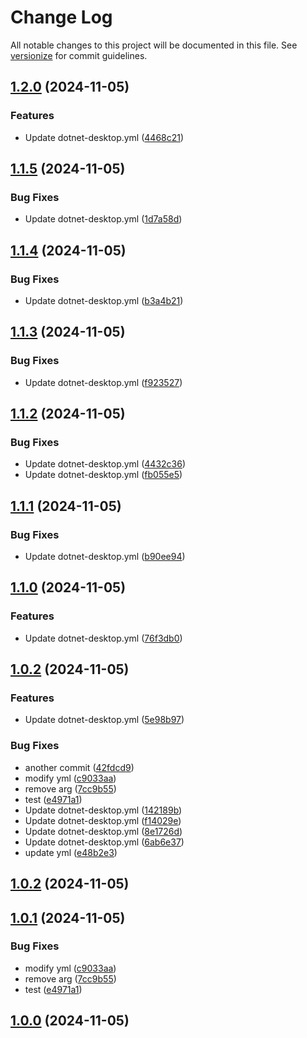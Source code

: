# Change Log

All notable changes to this project will be documented in this file. See [versionize](https://github.com/versionize/versionize) for commit guidelines.

<a name="1.2.0"></a>
## [1.2.0](https://www.github.com/mika-eng/CICDTest/releases/tag/v1.2.0) (2024-11-05)

### Features

* Update dotnet-desktop.yml ([4468c21](https://www.github.com/mika-eng/CICDTest/commit/4468c21c8fb52fefc75f0e2bd2f94a4a301b10dd))

<a name="1.1.5"></a>
## [1.1.5](https://www.github.com/mika-eng/CICDTest/releases/tag/v1.1.5) (2024-11-05)

### Bug Fixes

* Update dotnet-desktop.yml ([1d7a58d](https://www.github.com/mika-eng/CICDTest/commit/1d7a58d270e02466a2dc1e496c5522372dc420af))

<a name="1.1.4"></a>
## [1.1.4](https://www.github.com/mika-eng/CICDTest/releases/tag/v1.1.4) (2024-11-05)

### Bug Fixes

* Update dotnet-desktop.yml ([b3a4b21](https://www.github.com/mika-eng/CICDTest/commit/b3a4b21808356ee3680451e8163a93af855e9d5e))

<a name="1.1.3"></a>
## [1.1.3](https://www.github.com/mika-eng/CICDTest/releases/tag/v1.1.3) (2024-11-05)

### Bug Fixes

* Update dotnet-desktop.yml ([f923527](https://www.github.com/mika-eng/CICDTest/commit/f92352746274b0495bccb80921ad9daba2295cb4))

<a name="1.1.2"></a>
## [1.1.2](https://www.github.com/mika-eng/CICDTest/releases/tag/v1.1.2) (2024-11-05)

### Bug Fixes

* Update dotnet-desktop.yml ([4432c36](https://www.github.com/mika-eng/CICDTest/commit/4432c36a330bdb47ae7cb32db3705ae9a4e93b59))
* Update dotnet-desktop.yml ([fb055e5](https://www.github.com/mika-eng/CICDTest/commit/fb055e5d8e23a1fb3be642adacc312b608298a18))

<a name="1.1.1"></a>
## [1.1.1](https://www.github.com/mika-eng/CICDTest/releases/tag/v1.1.1) (2024-11-05)

### Bug Fixes

* Update dotnet-desktop.yml ([b90ee94](https://www.github.com/mika-eng/CICDTest/commit/b90ee94537abffe8bc447878efb92949fbf9f2bf))

<a name="1.1.0"></a>
## [1.1.0](https://www.github.com/mika-eng/CICDTest/releases/tag/v1.1.0) (2024-11-05)

### Features

* Update dotnet-desktop.yml ([76f3db0](https://www.github.com/mika-eng/CICDTest/commit/76f3db0add9ca2f9eac0af230b220f10107e262e))

<a name="1.0.2"></a>
## [1.0.2](https://www.github.com/mika-eng/CICDTest/releases/tag/v1.0.2) (2024-11-05)

### Features

* Update dotnet-desktop.yml ([5e98b97](https://www.github.com/mika-eng/CICDTest/commit/5e98b9717416132826574a003107446e39cb4f71))

### Bug Fixes

* another commit ([42fdcd9](https://www.github.com/mika-eng/CICDTest/commit/42fdcd9d5119ed6987a1e5d5abd955906029680d))
* modify yml ([c9033aa](https://www.github.com/mika-eng/CICDTest/commit/c9033aa6319dca7b4e6c9cd5d8473e971159813b))
* remove arg ([7cc9b55](https://www.github.com/mika-eng/CICDTest/commit/7cc9b55d1448bf31b036319c11b941ba493f87f0))
* test ([e4971a1](https://www.github.com/mika-eng/CICDTest/commit/e4971a1c9f8332bfa729cf0e28406c6f93e01f2b))
* Update dotnet-desktop.yml ([142189b](https://www.github.com/mika-eng/CICDTest/commit/142189bd088f359ce439ea5d9b20f152007dc427))
* Update dotnet-desktop.yml ([f14029e](https://www.github.com/mika-eng/CICDTest/commit/f14029e3bbe432eaee0ee7c5b557bfaf7def139a))
* Update dotnet-desktop.yml ([8e1726d](https://www.github.com/mika-eng/CICDTest/commit/8e1726d9035fb189e0ce2a4a1fa7a2c97443063e))
* Update dotnet-desktop.yml ([6ab6e37](https://www.github.com/mika-eng/CICDTest/commit/6ab6e371bddf5f52973452dcf3d074f3de574c86))
* update yml ([e48b2e3](https://www.github.com/mika-eng/CICDTest/commit/e48b2e3ccbaf05814905698ccbac2219dcc60878))

<a name="1.0.2"></a>
## [1.0.2](https://www.github.com/mika-eng/CICDTest/releases/tag/v1.0.2) (2024-11-05)

<a name="1.0.1"></a>
## [1.0.1](https://www.github.com/mika-eng/CICDTest/releases/tag/v1.0.1) (2024-11-05)

### Bug Fixes

* modify yml ([c9033aa](https://www.github.com/mika-eng/CICDTest/commit/c9033aa6319dca7b4e6c9cd5d8473e971159813b))
* remove arg ([7cc9b55](https://www.github.com/mika-eng/CICDTest/commit/7cc9b55d1448bf31b036319c11b941ba493f87f0))
* test ([e4971a1](https://www.github.com/mika-eng/CICDTest/commit/e4971a1c9f8332bfa729cf0e28406c6f93e01f2b))

<a name="1.0.0"></a>
## [1.0.0](https://www.github.com/mika-eng/CICDTest/releases/tag/v1.0.0) (2024-11-05)

